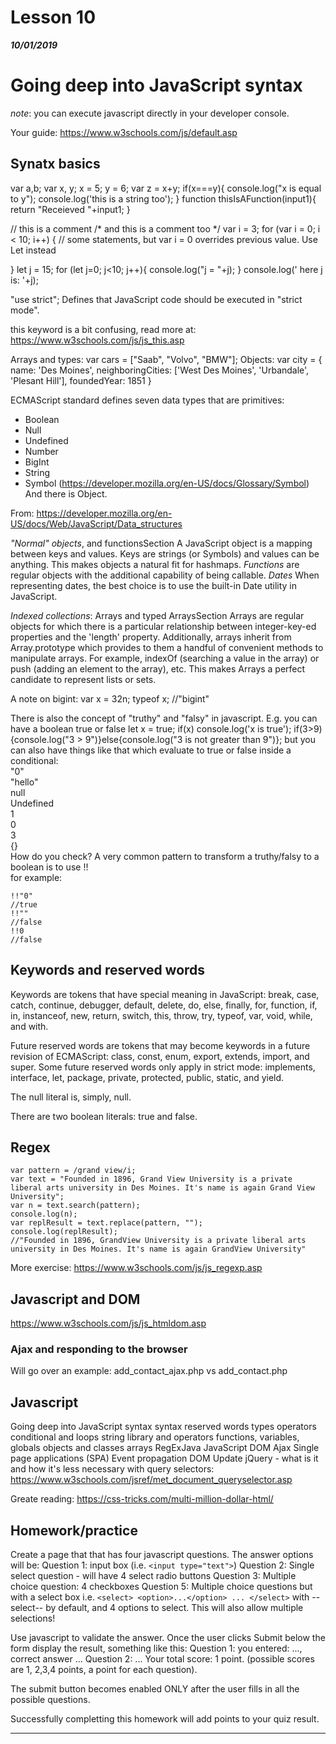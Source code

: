 # Lesson 10  
___10/01/2019___



# Going deep into JavaScript syntax 


_note_: you can execute javascript directly in your developer console.

Your guide: https://www.w3schools.com/js/default.asp

## Synatx basics
var a,b;
var x, y;
x = 5;
y = 6;
var z = x+y;
if(x===y){
    console.log("x is equal to y");
    console.log('this is a string too');
}
function thisIsAFunction(input1){
    return "Receieved "+input1;
}

// this is a comment
/* and this is a comment too */
var i = 3;
for (var i = 0; i < 10; i++) {
  // some statements, but var i = 0 overrides previous value. Use Let instead

}
let j = 15;
for (let j=0; j<10; j++){
    console.log("j = "+j);
}
console.log(' here j is: '+j);


"use strict"; Defines that JavaScript code should be executed in "strict mode".

this keyword is a bit confusing, read more at: https://www.w3schools.com/js/js_this.asp


Arrays and types:
var cars = ["Saab", "Volvo", "BMW"];
Objects: 
var city = {
    name: 'Des Moines',
    neighboringCities: ['West Des Moines', 'Urbandale', 'Plesant Hill'],
    foundedYear: 1851
}


ECMAScript standard defines seven data types that are primitives: 
* Boolean 
* Null 
* Undefined 
* Number 
* BigInt 
* String 
* Symbol (https://developer.mozilla.org/en-US/docs/Glossary/Symbol)
And there is Object. 

From: https://developer.mozilla.org/en-US/docs/Web/JavaScript/Data_structures

_"Normal" objects_, and functionsSection
A JavaScript object is a mapping between keys and values. Keys are strings (or Symbols) and values can be anything. This makes objects a natural fit for hashmaps.
_Functions_ are regular objects with the additional capability of being callable.
_Dates_
When representing dates, the best choice is to use the built-in Date utility in JavaScript.

_Indexed collections_: Arrays and typed ArraysSection
Arrays are regular objects for which there is a particular relationship between integer-key-ed properties and the 'length' property. Additionally, arrays inherit from Array.prototype which provides to them a handful of convenient methods to manipulate arrays. For example, indexOf (searching a value in the array) or push (adding an element to the array), etc. This makes Arrays a perfect candidate to represent lists or sets.

A note on bigint:
var x = 32n;
typeof x;
//"bigint"

There is also the concept of "truthy" and "falsy" in javascript. E.g. you can have a boolean true or false
let x = true;
if(x) console.log('x is true');
if(3>9){console.log("3 > 9")}else{console.log("3 is not greater than 9")};
but you can also have things like that which evaluate to true or false inside a conditional:  
"0"  
"hello"  
null    
Undefined  
1    
0  
3  
{}  
How do you check? A very common pattern to transform a truthy/falsy to a boolean is to use !!  
for example:
```  
!!"0"
//true
!!""
//false
!!0
//false
```

## Keywords and reserved words
Keywords are tokens that have special meaning in JavaScript: break, case, catch, continue, debugger, default, delete, do, else, finally, for, function, if, in, instanceof, new, return, switch, this, throw, try, typeof, var, void, while, and with.

Future reserved words are tokens that may become keywords in a future revision of ECMAScript: class, const, enum, export, extends, import, and super. Some future reserved words only apply in strict mode: implements, interface, let, package, private, protected, public, static, and yield.

The null literal is, simply, null.

There are two boolean literals: true and false.


## Regex
```
var pattern = /grand view/i;
var text = "Founded in 1896, Grand View University is a private liberal arts university in Des Moines. It's name is again Grand View University";
var n = text.search(pattern);
console.log(n);
var replResult = text.replace(pattern, "");
console.log(replResult);
//"Founded in 1896, GrandView University is a private liberal arts university in Des Moines. It's name is again GrandView University"
```
More exercise: https://www.w3schools.com/js/js_regexp.asp


## Javascript and DOM
https://www.w3schools.com/js/js_htmldom.asp



### Ajax and responding to the browser
Will go over an example: add_contact_ajax.php vs add_contact.php 


## Javascript
Going deep into JavaScript syntax 
    syntax
    reserved words
    types
    operators
    conditional and loops
    string library and operators
    functions, variables, globals
    objects and classes
    arrays
    RegExJava
    JavaScript DOM
    Ajax 
    Single page applications (SPA)
    Event propagation
    DOM Update
    jQuery - what is it and how it's less necessary with query selectors: https://www.w3schools.com/jsref/met_document_queryselector.asp


Greate reading: https://css-tricks.com/multi-million-dollar-html/  

## Homework/practice
Create a page that that has four javascript questions. The answer options will be:
Question 1: input box (i.e. `<input type="text">`)
Question 2: Single select question - will have 4 select radio buttons
Question 3: Multiple choice question: 4 checkboxes
Question 5: Multiple choice questions but with a select box i.e. `<select> <option>...</option> ... </select>` with --select-- by default, and 4 options to select. This will also allow multiple selections! 

Use javascript to validate the answer. Once the user clicks Submit below the form display the result, something like this:
Question 1: you entered: ..., correct answer ...
Question 2: ...
Your total score: 1 point. 
(possible scores are 1, 2,3,4 points, a point for each question).

The submit button becomes enabled ONLY after the user fills in all the possible questions. 

Successfully completting this homework will add points to your quiz result. 

---





